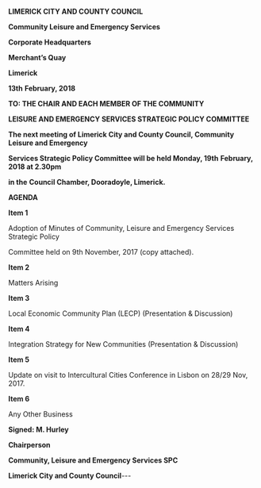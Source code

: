 **LIMERICK CITY AND COUNTY COUNCIL**

**Community Leisure and Emergency Services**

**Corporate Headquarters**

**Merchant’s Quay**

**Limerick**

**13th** **February, 2018**

**TO: THE CHAIR AND EACH MEMBER OF THE COMMUNITY**

**LEISURE AND EMERGENCY SERVICES STRATEGIC POLICY COMMITTEE**

**The next meeting of Limerick City and County Council, Community Leisure and Emergency**

**Services Strategic Policy Committee will be held Monday, 19th** **February, 2018 at 2.30pm**

**in the** **Council Chamber, Dooradoyle, Limerick.**

**AGENDA**

**Item 1**

Adoption of Minutes of Community, Leisure and Emergency Services Strategic Policy

Committee held on 9th November, 2017 (copy attached).

**Item 2**

Matters Arising

**Item 3**

Local Economic Community Plan (LECP) (Presentation & Discussion)

**Item 4**

Integration Strategy for New Communities  (Presentation & Discussion)

**Item 5**

Update on visit to Intercultural Cities Conference in Lisbon on 28/29 Nov, 2017.

**Item 6**

Any Other Business

**Signed: M. Hurley**

**Chairperson**

**Community, Leisure and Emergency Services SPC**

**Limerick City and County Council**---
